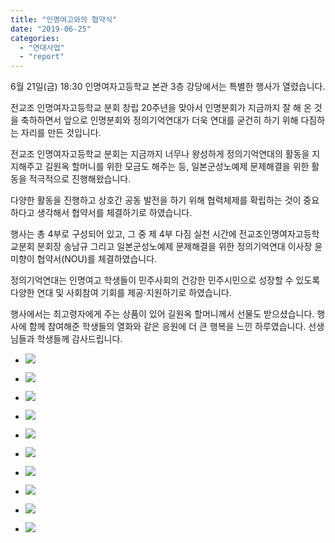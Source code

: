 ```yaml
---
title: "인명여고와의 협약식"
date: "2019-06-25"
categories: 
  - "연대사업"
  - "report"
---
```


6월 21일(금) 18:30 인명여자고등학교 본관 3층 강당에서는 특별한 행사가 열렸습니다.

전교조 인명여자고등학교 분회 창립 20주년을 맞아서 인명분회가 지금까지 잘 해 온 것을 축하하면서 앞으로 인명분회와 정의기억연대가 더욱 연대를 굳건히 하기 위해 다짐하는 자리를 만든 것입니다.

전교조 인명여자고등학교 분회는 지금까지 너무나 왕성하게 정의기억연대의 활동을 지지해주고 길원옥 할머니를 위한 모금도 해주는 등, 일본군성노예제 문제해결을 위한 활동을 적극적으로 진행해왔습니다.

다양한 활동을 진행하고 상호간 공동 발전을 하기 위해 협력체제를 확립하는 것이 중요하다고 생각해서 협약서를 체결하기로 하였습니다.

행사는 총 4부로 구성되어 있고, 그 중 제 4부 다짐 실천 시간에 전교조인명여자고등학교분회 분회장 송남규 그리고 일본군성노예제 문제해결을 위한 정의기억연대 이사장 윤미향이 협약서(NOU)를 체결하였습니다.

정의기억연대는 인명여고 학생들이 민주사회의 건강한 민주시민으로 성장할 수 있도록 다양한 연대 및 사회참여 기회를 제공·지원하기로 하였습니다.

행사에서는 최고령자에게 주는 상품이 있어 길원옥 할머니께서 선물도 받으셨습니다. 행사에 함께 참여해준 학생들의 열화와 같은 응원에 더 큰 행복을 느낀 하루였습니다. 선생님들과 학생들께 감사드립니다.

- ![](https://womenandwar.net/kr/wp-content/uploads/2019/06/photo_2019-06-21_18-22-22.jpg)
    
- ![](https://womenandwar.net/kr/wp-content/uploads/2019/06/photo_2019-06-21_18-23-07.jpg)
    
- ![](https://womenandwar.net/kr/wp-content/uploads/2019/06/photo_2019-06-21_18-34-24.jpg)
    
- ![](https://womenandwar.net/kr/wp-content/uploads/2019/06/photo_2019-06-21_18-46-39.jpg)
    
- ![](https://womenandwar.net/kr/wp-content/uploads/2019/06/photo_2019-06-21_19-14-27.jpg)
    
- ![](https://womenandwar.net/kr/wp-content/uploads/2019/06/photo_2019-06-21_20-03-58.jpg)
    
- ![](https://womenandwar.net/kr/wp-content/uploads/2019/06/photo_2019-06-21_20-04-30.jpg)
    
- ![](https://womenandwar.net/kr/wp-content/uploads/2019/06/photo_2019-06-21_20-05-06.jpg)
    
- ![](https://womenandwar.net/kr/wp-content/uploads/2019/06/photo_2019-06-21_20-05-38.jpg)
    
- ![](https://womenandwar.net/kr/wp-content/uploads/2019/06/photo_2019-06-21_20-06-07.jpg)
